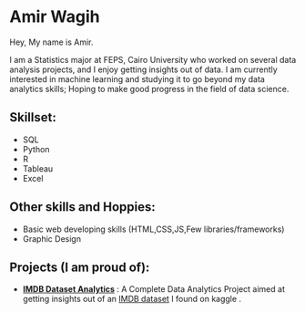 # Amir Wagih
Hey, My name is Amir. 

I am a Statistics major at FEPS, Cairo University who worked on several data analysis projects, and I enjoy getting insights out of data. I am currently interested in machine learning and studying it to go beyond my data analytics skills; Hoping to make good progress in the field of data science.

## Skillset: 
- SQL
- Python 
- R
- Tableau
- Excel
## Other skills and Hoppies:
- Basic web developing skills (HTML,CSS,JS,Few libraries/frameworks)
- Graphic Design

## Projects (I am proud of):
  - [**IMDB Dataset Analytics**](https://github.com/AmirWagih1/imdb-movie-dataset-analytics) : A Complete Data Analytics Project aimed at getting insights out of an [IMDB dataset](https://www.kaggle.com/datasets/ngochieunguyen/imdb-extensive) I found on kaggle
.

